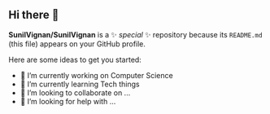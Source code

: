 ## Hi there 👋


**SunilVignan/SunilVignan** is a ✨ _special_ ✨ repository because its `README.md` (this file) appears on your GitHub profile.

Here are some ideas to get you started:

- 🔭 I’m currently working on Computer Science
- 🌱 I’m currently learning Tech things
- 👯 I’m looking to collaborate on ...
- 🤔 I’m looking for help with ...
